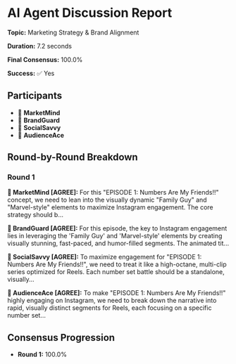 # AI Agent Discussion Report

**Topic:** Marketing Strategy & Brand Alignment

**Duration:** 7.2 seconds

**Final Consensus:** 100.0%

**Success:** ✅ Yes

## Participants

- 🤖 **MarketMind**
- 🤖 **BrandGuard**
- 🤖 **SocialSavvy**
- 🤖 **AudienceAce**

## Round-by-Round Breakdown

### Round 1

**🤖 MarketMind [AGREE]:** For this "EPISODE 1: Numbers Are My Friends!!" concept, we need to lean into the visually dynamic "Family Guy" and "Marvel-style" elements to maximize Instagram engagement.  The core strategy should b...

**🤖 BrandGuard [AGREE]:** For this episode, the key to Instagram engagement lies in leveraging the 'Family Guy' and 'Marvel-style' elements by creating visually stunning, fast-paced, and humor-filled segments. The animated tit...

**🤖 SocialSavvy [AGREE]:** To maximize engagement for "EPISODE 1: Numbers Are My Friends!!", we need to treat it like a high-octane, multi-clip series optimized for Reels. Each number set battle should be a standalone, visually...

**🤖 AudienceAce [AGREE]:** To make "EPISODE 1: Numbers Are My Friends!!" highly engaging on Instagram, we need to break down the narrative into rapid, visually distinct segments for Reels, each focusing on a specific number set...

## Consensus Progression

- **Round 1:** 100.0%
